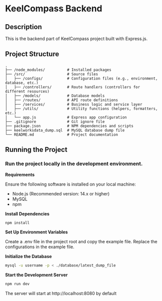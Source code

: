 # KeelCompass Backend

## Description

This is the backend part of KeelCompass project built with Express.js.

## Project Structure

```
.
├── /node_modules/          # Installed packages
├── /src/                   # Source files
│   ├── /configs/           # Configuration files (e.g., environment, database, etc.)
│   ├── /controllers/       # Route handlers (controllers for different resources)
│   ├── /models/            # Database models
│   ├── /routes/            # API route definitions
│   ├── /services/          # Business logic and service layer
│   ├── /utils/             # Utility functions (helpers, formatters, etc.)
│   └── app.js              # Express app configuration
├── .gitignore              # Git ignore file
├── package.json            # NPM dependencies and scripts
├── keelworksdata_dump.sql  # MySQL database dump file
└── README.md               # Project documentation

```

## Running the Project

### Run the project locally in the development environment.

**Requirements**

Ensure the following software is installed on your local machine:

- Node.js (Recommended version: 14.x or higher)
- MySQL
- npm

**Install Dependencies**

```bash
npm install
```

**Set Up Environment Variables**

Create a .env file in the project root and copy the example file. Replace the configurations in the example file.

**Initialize the Database**

```bash
mysql -u username -p < ./database/latest_dump_file
```

**Start the Development Server**

```bash
npm run dev
```

The server will start at http://localhost:8080 by default
